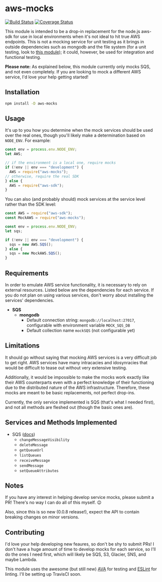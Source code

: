 # aws-mocks

[![Build Status](https://travis-ci.org/cwhenderson20/aws-mocks.svg?branch=master)](https://travis-ci.org/cwhenderson20/aws-mocks) [![Coverage Status](https://coveralls.io/repos/github/cwhenderson20/aws-mocks/badge.svg?branch=master)](https://coveralls.io/github/cwhenderson20/aws-mocks?branch=master)

This module is intended to be a drop-in replacement for the node.js aws-sdk for use in local environments when it's not ideal to hit true AWS endpoints. This is not a mocking service for unit testing as it brings in outside dependencies such as mongodb and the file system (for a unit testing, look to [this module](https://github.com/antonosmond/mock-aws)); it could, however, be used for integration and functional testing.

**Please note:** As explained below, this module currently only mocks SQS, and not even completely. If you are looking to mock a different AWS service, I'd love your help getting started!

## Installation

```bash
npm install -D aws-mocks
```

## Usage

It's up to you how you determine when the mock services should be used over the real ones, though you'll likely make a determination based on `NODE_ENV`. For example:

```js
const env = process.env.NODE_ENV;
let AWS;

// if the environment is a local one, require mocks
if (!env || env === "development") {
  AWS = require("aws-mocks");
// otherwise, require the real SDK
} else {
  AWS = require("aws-sdk");
}
```

You can also (and probably should) mock services at the service level rather than the SDK level:

```js
const AWS = require("aws-sdk");
const MockAWS = require("aws-mocks");

const env = process.env.NODE_ENV;
let sqs;

if (!env || env === "development") {
  sqs = new AWS.SQS();
} else {
  sqs = new MockAWS.SQS();
}
```

## Requirements
In order to emulate AWS service functionality, it is necessary to rely on external resources. Listed below are the dependencies for each service. If you do not plan on using various services, don't worry about installing the services' dependencies.

- **SQS**
	- **mongodb**
 		- Default connection string: `mongodb://localhost:27017`, configurable with environment variable `MOCK_SQS_DB`
 		- Default collection name `mockSQS` (not configurable yet)

## Limitations
It should go without saying that mocking AWS services is a very difficult job to get right. AWS services have many intracacies and idosynracies that would be difficult to tease out without very extensive testing.

Additionally, it would be impossible to make the mocks work exactly like their AWS counterparts even with a perfect knowledge of their functioning due to the distributed nature of the AWS infrastructure. Therefore, these mocks are meant to be basic replacements, not perfect drop-ins. 

Currently, the only service implemented is SQS (that's what I needed first), and not all methods are fleshed out (though the basic ones are).

## Services and Methods Implemented
- SQS ([docs](http://docs.aws.amazon.com/AWSJavaScriptSDK/latest/AWS/SQS.html))
	- `changeMessageVisibility`
	- `deleteMessage`
	- `getQueueUrl`
	- `listQueues`
	- `receiveMessage`
	- `sendMessage`
	- `setQueueAttributes`

## Notes
If you have any interest in helping develop service mocks, please submit a PR! There's no way I can do all of this myself. 😉

Also, since this is so new (0.0.8 release!), expect the API to contain breaking changes on minor versions.

## Contributing
I'd love your help developing new feaures, so don't be shy to submit PRs! I don't have a huge amount of time to develop mocks for each service, so I'll do the ones I need first, which will likely be SQS, S3, Glacier, SNS, and maybe Lambda. 

This module uses the awesome (but still new) [AVA](https://github.com/sindresorhus/ava) for testing and [ESLint](https://github.com/eslint/eslint) for linting. I'll be setting up TravisCI soon.
